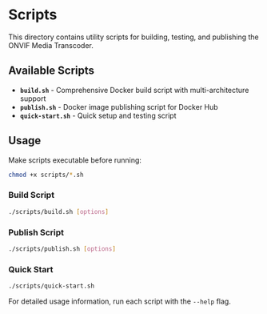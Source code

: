 # Scripts

This directory contains utility scripts for building, testing, and publishing the ONVIF Media Transcoder.

## Available Scripts

- **`build.sh`** - Comprehensive Docker build script with multi-architecture support
- **`publish.sh`** - Docker image publishing script for Docker Hub
- **`quick-start.sh`** - Quick setup and testing script

## Usage

Make scripts executable before running:

```bash
chmod +x scripts/*.sh
```

### Build Script

```bash
./scripts/build.sh [options]
```

### Publish Script

```bash
./scripts/publish.sh [options]
```

### Quick Start

```bash
./scripts/quick-start.sh
```

For detailed usage information, run each script with the `--help` flag.
